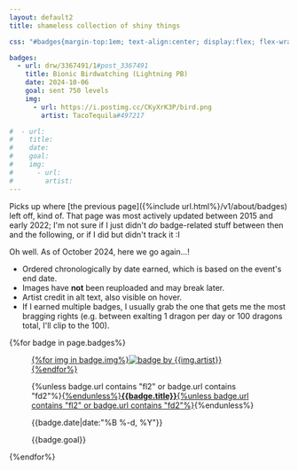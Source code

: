 ```yaml
---
layout: default2
title: shameless collection of shiny things

css: "#badges{margin-top:1em; text-align:center; display:flex; flex-wrap:wrap;} figure{width:46%; display:inline-block; background:#efefef; margin:2%; padding:.5em; border-radius:5px;} figure img{padding-top:.5em;} figure p{margin:.25em 0;} .b-title{line-height:1.15;} .b-info{font-size:.85em; margin-bottom:.5em;} .b-info p:last-child{margin-top:.5em;} @media only screen and (min-width:55em) {figure{max-width:30%; margin:1.5%;}}"

badges:
  - url: drw/3367491/1#post_3367491
    title: Bionic Birdwatching (Lightning PB)
    date: 2024-10-06
    goal: sent 750 levels
    img:
      - url: https://i.postimg.cc/CKyXrK3P/bird.png
        artist: TacoTequila#497217

#  - url: 
#    title: 
#    date: 
#    goal: 
#    img:
#      - url: 
#        artist: 
---
```

Picks up where [the previous page]({%include url.html%}/v1/about/badges) left off, kind of. That page was most actively updated between 2015 and early 2022; I'm not sure if I just didn't *do* badge-related stuff between then and the following, or if I did but didn't track it :I

Oh well. As of October&nbsp;2024, here we go again...!

- Ordered chronologically by date earned, which is based on the event's end date.
- Images have **not** been reuploaded and may break later.
- Artist credit in alt text, also visible on hover.
- If I earned multiple badges, I usually grab the one that gets me the most bragging rights (e.g. between exalting 1 dragon per day or 100 dragons total, I'll clip to the 100).

<!-- not relevant atm
- Badges link to forum threads, some of which aren't visible to those outside the Plague flight. If the **title** is clickable, *then* it's publicly-viewable.
-->

<div id="badges" class="small">{%for badge in page.badges%}<figure>
	<a href="https://www1.flightrising.com/forums/{{badge.url}}">{%for img in badge.img%}<img src="{{img.url}}" alt="badge by {{img.artist}}" title="by {{img.artist}}"/>{%endfor%}</a>
	<figcaption>
		<p class="b-title">{%unless badge.url contains "fl2" or badge.url contains "fd2"%}<a href="https://www1.flightrising.com/forums/{{badge.url}}">{%endunless%}<b>{{badge.title}}</b>{%unless badge.url contains "fl2" or badge.url contains "fd2"%}</a>{%endunless%}</p>
		<div class="b-info">
			<p>{{badge.date|date:"%B %-d, %Y"}}</p>
			<p>{{badge.goal}}</p>
		</div>
	</figcaption>
</figure>{%endfor%}</div>